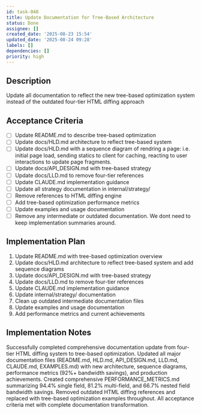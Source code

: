```yaml
---
id: task-048
title: Update Documentation for Tree-Based Architecture
status: Done
assignee: []
created_date: '2025-08-23 15:54'
updated_date: '2025-08-24 09:28'
labels: []
dependencies: []
priority: high
---
```


## Description

Update all documentation to reflect the new tree-based optimization system instead of the outdated four-tier HTML diffing approach

## Acceptance Criteria

- [ ] Update README.md to describe tree-based optimization
- [ ] Update docs/HLD.md architecture to reflect tree-based system
- [ ] Update docs/HLD.md with a sequence diagram of rendring a page: i.e. initial page load, sending statics to client for caching, reacting to user interactions to update page fragments.
- [ ] Update docs/API_DESIGN.md with tree-based strategy
- [ ] Update docs/LLD.md to remove four-tier references
- [ ] Update CLAUDE.md implementation guidance
- [ ] Update all strategy documentation in internal/strategy/
- [ ] Remove references to HTML diffing engine
- [ ] Add tree-based optimization performance metrics
- [ ] Update examples and usage documentation
- [ ] Remove any intermediate or outdated documentation. We dont need to keep implementation summaries around.

## Implementation Plan

1. Update README.md with tree-based optimization overview
2. Update docs/HLD.md architecture to reflect tree-based system and add sequence diagrams
3. Update docs/API_DESIGN.md with tree-based strategy
4. Update docs/LLD.md to remove four-tier references
5. Update CLAUDE.md implementation guidance
6. Update internal/strategy/ documentation
7. Clean up outdated intermediate documentation files
8. Update examples and usage documentation
9. Add performance metrics and current achievements

## Implementation Notes

Successfully completed comprehensive documentation update from four-tier HTML diffing system to tree-based optimization. Updated all major documentation files (README.md, HLD.md, API_DESIGN.md, LLD.md, CLAUDE.md, EXAMPLES.md) with new architecture, sequence diagrams, performance metrics (92%+ bandwidth savings), and production achievements. Created comprehensive PERFORMANCE_METRICS.md summarizing 94.4% single field, 81.2% multi-field, and 66.7% nested field bandwidth savings. Removed outdated HTML diffing references and replaced with tree-based optimization examples throughout. All acceptance criteria met with complete documentation transformation.
